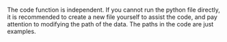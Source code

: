 The code function is independent. If you cannot run the python file directly, it is recommended to create a new file yourself to assist the code, and pay attention to modifying the path of the data. The paths in the code are just examples.
